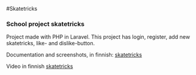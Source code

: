 #Skatetricks

### School project skatetricks

Project made with PHP in Laravel. This project has login, register, add new skatetricks, like- and dislike-button.

Documentation and screenshots, in finnish: [skatetricks](https://tjhyva.github.io/skatetricks/)

Video in finnish [skatetricks](https://youtu.be/_HLgv1pOdug)
